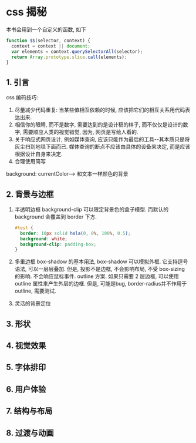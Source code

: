 # css 揭秘

本书会用到一个自定义的函数, 如下

```js
function $$(selector, context) {
  context = context || document;
  var elements = context.querySelectorAll(selector);
  return Array.prototype.slice.call(elements);
}
```

## 1. 引言

css 编码技巧:

1. 尽量减少代码重复: 当某些值相互依赖的时候, 应该把它们的相互关系用代码表达出来.
2. 相信你的眼睛, 而不是数字, 需要达到的是设计稿的样子, 而不仅仅是设计的数字, 需要顺应人类的视觉错觉, 因为, 网页是写给人看的.
3. 关于响应式网页设计, 例如媒体查询, 应该只能作为最后的工具--其本质只是将灰尘扫到地毯下面而已. 媒体查询的断点不应该由具体的设备来决定, 而是应该根据设计自身来决定.
4. 合理使用简写

background: currentColor--> 和文本一样颜色的背景

## 2. 背景与边框

1. 半透明边框
   background-clip 可以限定背景色的盒子模型. 而默认的 background 会覆盖到 border 下方.

   ```css
   #test {
     border: 10px solid hsla(0, 0%, 100%, 0.5);
     background: white;
     background-clip: padding-box;
   }
   ```

2. 多重边框
   box-shadow 的基本用法, box-shadow 可以模拟外框. 它支持逗号语法, 可以一层层叠加. 但是, 投影不是边框, 不会影响布局, 不受 box-sizing 的影响. 不会响应鼠标事件.
   outline 方案. 如果只需要 2 层边框, 可以使用 outline 属性来产生外层的边框. 但是, 可能是bug, border-radius并不作用于outline, 需要测试.

3. 灵活的背景定位

## 3. 形状

## 4. 视觉效果

## 5. 字体排印

## 6. 用户体验

## 7. 结构与布局

## 8. 过渡与动画
